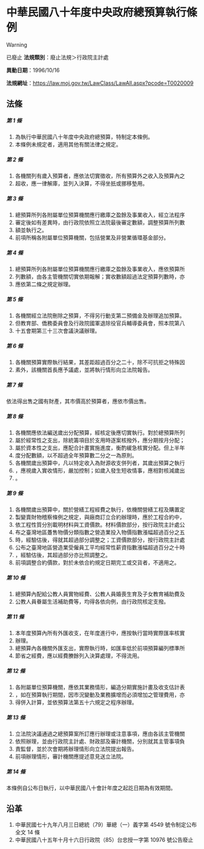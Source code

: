 # 中華民國八十年度中央政府總預算執行條例


> [!WARNING]
> 已廢止
**法規類別**：廢止法規＞行政院主計處

**異動日期**：1996/10/16  

**法規網址**：https://law.moj.gov.tw/LawClass/LawAll.aspx?pcode=T0020009



## 法條
##### 第 1 條
1. 為執行中華民國八十年度中央政府總預算，特制定本條例。
1. 本條例未規定者，適用其他有關法律之規定。

##### 第 2 條
1. 各機關列有歲入預算者，應依法切實徵收，所有預算外之收入及預算內之
1. 超收，應一律解庫，並列入決算，不得坐扺或挪移墊用。

##### 第 3 條
1. 總預算所列各附屬單位預算機關應行繳庫之盈餘及事業收入，經立法程序
1. 審定後如有差異時，由行政院依照立法院最後審定數額，調整預算所列數
1. 額並執行之。
1. 前項所稱各附屬單位預算機關，包括營業及非營業循環基金部分。

##### 第 4 條
1. 總預算所列各附屬單位預算機關應行繳庫之盈餘及事業收入，應依預算所
1. 列數額，由各主管機關切實依期報解；實收數額超過法定預算列數時，亦
1. 應依第二條之規定辦理。

##### 第 5 條
1. 各機關經立法院刪除之預算，不得另行動支第二預備金及辦理追加預算。
1. 但教育部、僑務委員會及行政院國軍退除役官兵輔導委員會，照本院第八
1. 十五會期第三十三次會議決議辦理。

##### 第 6 條
1. 各機關預算實際執行結果，其差距超過百分之二十，除不可抗拒之特殊因
1. 素外，該機關首長應予議處，並將執行情形向立法院報告。

##### 第 7 條
依法得出售之國有財產，其市價高於預算者，應依市價出售。

##### 第 8 條
1. 各機關應依法編送歲出分配預算，經核定後應切實執行。對於總預算所列
1. 屬於經常性之支出，除統籌項目於支用時逐案核撥外，應分期按月分配；
1. 屬於資本性之支出，應配合計畫實施進度，衡酌緩急核實分配。但上半年
1. 度分配數額，以不超過全年預算數二分之一為原則。
1. 各機關歲出預算中，凡以特定收入為財源收支併列者，其歲出預算之執行
1. ，應視歲入實收情形，嚴加控制；如歲入發生短收情事，應相對核減歲出
1. 。

##### 第 9 條
1. 各機關歲出預算中，關於營繕工程經費之執行，依機關營繕工程及購置定
1. 製變賣財物稽察條例之規定，與廠商訂立合約辦理時，應於工程合約中，
1. 依工程性質分別載明材料與工資價款。材料價款部分，按行政院主計處公
1. 布之臺灣地區躉售物價分類指數之營造業投入物價指數漲幅超過百分之五
1. 時，經驗估後，得就其超過部分調整之；工資價款部分，按行政院主計處
1. 公布之臺灣地區營造業受僱員工平均經常性薪資指數漲幅超過百分之十時
1. ，經驗估後，其超過部分亦比照調整之。
1. 前項調整合約價款，對於未依合約規定日期完工或交貨者，不適用之。

##### 第 10 條
1. 總預算內配給公教人員實物經費、公教人員婚喪生育及子女教育補助費及
1. 公教人員眷屬生活補助費等，均得各依向例，由行政院核定支撥。

##### 第 11 條
1. 本年度預算內所有外匯收支，在年度進行中，應按執行當時實際匯率核實
1. 辦理。
1. 總預算內各機關外匯支出，實際執行時，如匯率低於前項預算編列標準所
1. 節省之經費，應以經費賸餘列入決算處理，不得流用。

##### 第 12 條
1. 各附屬單位預算機關，應依其業務情形，編造分期實施計畫及收支估計表
1. ，如在預算執行期間，因市況變動及業務擴增而必須增加之管理費用，亦
1. 得併入計算，並依預算法第五十六規定之程序辦理。

##### 第 13 條
1. 立法院決議通過之總預算案所訂應行辦理或注意事項，應由各該主管機關
1. 依照辦理，並由行政院主計處、財政部及審計機關，分別就其主管事項負
1. 責監督，並於次會期將辦理情形向立法院提出報告。
1. 前項辦理情形，審計機關應提述意見送立法院。

##### 第 14 條
本條例自公布日執行，以中華民國八十會計年度之起訖日期為有效期間。

## 沿革
1. 中華民國七十九年八月三日總統（79）華總（一）義字第 4549 號令制定公布全文 14 條
1. 中華民國八十五年十月十六日行政院（85）台忠授一字第 10976  號公告廢止
